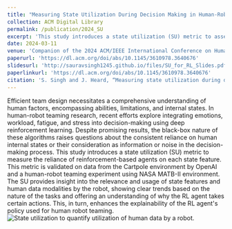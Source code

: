 ```yaml
---
title: "Measuring State Utilization During Decision Making in Human-Robot Teams"
collection: ACM Digital Library
permalink: /publication/2024_SU
excerpt: 'This study introduces a state utilization (SU) metric to assess how reinforcement-based agents incorporate human internal states into decision-making, enhancing the explainability of human-robot teaming using data from the Cartpole and NASA MATB-II environments.'
date: 2024-03-11
venue: 'Companion of the 2024 ACM/IEEE International Conference on Human-Robot Interaction'
paperurl: 'https://dl.acm.org/doi/abs/10.1145/3610978.3640676'
slidesurl: 'http://sauravsingh1245.github.io/files/SU_for_RL_Slides.pdf'
paperlinkurl: 'https://dl.acm.org/doi/abs/10.1145/3610978.3640676'
citation: 'S. Singh and J. Heard, “Measuring state utilization during decision making in human-robot teams,” in Companion of the 2024 ACM/IEEE International Conference on Human-Robot Interaction, 2024, pp. 985–989.'
---
```

Efficient team design necessitates a comprehensive understanding of human factors, encompassing abilities, limitations, and internal states. In human-robot teaming research, recent efforts explore integrating emotions, workload, fatigue, and stress into decision-making using deep reinforcement learning. Despite promising results, the black-box nature of these algorithms raises questions about the consistent reliance on human internal states or their consideration as information or noise in the decision-making process. This study introduces a state utilization (SU) metric to measure the reliance of reinforcement-based agents on each state feature. This metric is validated on data from the Cartpole environment by OpenAI and a human-robot teaming experiment using NASA MATB-II environment. The SU provides insight into the relevance and usage of state features and human data modalities by the robot, showing clear trends based on the nature of the tasks and offering an understanding of why the RL agent takes certain actions. This, in turn, enhances the explainability of the RL agent's policy used for human robot teaming.
![State utilization to quantify utilization of human data by a robot.](\../images/SU_for_RL.png)